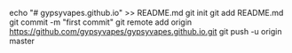 echo "# gypsyvapes.github.io" >> README.md
git init
git add README.md
git commit -m "first commit"
git remote add origin https://github.com/gypsyvapes/gypsyvapes.github.io.git
git push -u origin master
